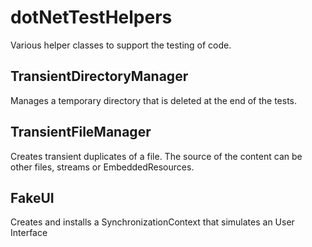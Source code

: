 # dotNetTestHelpers

Various helper classes to support the testing of code.

## TransientDirectoryManager

Manages a temporary directory that is deleted at the end of the tests.

## TransientFileManager

Creates transient duplicates of a file. The source of the content can be other files, streams or EmbeddedResources.

## FakeUI

Creates and installs a SynchronizationContext that simulates an User Interface